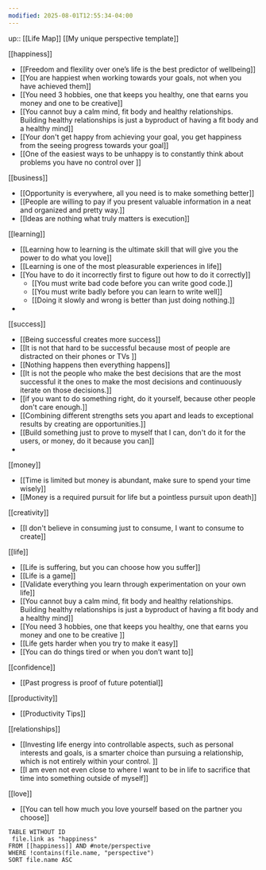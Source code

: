 ```yaml
---
modified: 2025-08-01T12:55:34-04:00
---
```

up:: [[Life Map]]
[[My unique perspective template]]


[[happiness]]
- [[Freedom and flexility over one’s life is the best predictor of wellbeing]]
- [[You are happiest when working towards your goals, not when you have achieved them]]
- [[You need 3 hobbies, one that keeps you healthy, one that earns you money and one to be creative]]
-  [[You cannot buy a calm mind, fit body and healthy relationships. Building healthy relationships is just a byproduct of having a fit body and a healthy mind]]
- [[Your don't get happy from achieving your goal, you get happiness from the seeing progress towards your goal]]
- [[One of the easiest ways to be unhappy is to constantly think about problems you have no control over ]]

[[business]]
- [[Opportunity is everywhere,  all you need is to make something better]]
- [[People are willing to pay if you present valuable information in a neat and organized and pretty way.]]
- [[Ideas are nothing what truly matters is execution]]


[[learning]]
- [[Learning how to learning is the ultimate skill that will give you the power to do what you love]]
- [[Learning is one of the most pleasurable experiences in life]]
- [[You have to do it incorrectly first to figure out how to do it correctly]]
	- [[You must write bad code before you can write good code.]]
	- [[You must write badly before you can learn to write well]]
	- [[Doing it slowly and wrong is better than just doing nothing.]]
- 

[[success]]
- [[Being successful creates more success]]
- [[It is not that hard to be successful because most of people are distracted on their phones or TVs ]]
- [[Nothing happens then everything happens]]
- [[It is not the people who make the best decisions that are the most successful it the ones to make the most decisions and continuously iterate on those decisions.]]
- [[if you want to do something right, do it yourself, because other people don't care enough.]]
- [[Combining different strengths sets you apart and leads to exceptional results by creating are opportunities.]]
- [[Build something just to prove to myself that I can, don't do it for the users, or money, do it because you can]]
- 

[[money]]
- [[Time is limited but money is abundant, make sure to spend your time wisely]]
- [[Money is a required pursuit for life but a pointless pursuit upon death]]

[[creativity]]
- [[I don't believe in consuming just to consume, I want to consume to create]]

[[life]]
- [[Life is suffering, but you can choose how you suffer]]
- [[Life is a game]]
- [[Validate everything you learn through experimentation on your own life]]
- [[You cannot buy a calm mind, fit body and healthy relationships. Building healthy relationships is just a byproduct of having a fit body and a healthy mind]]
- [[You need 3 hobbies, one that keeps you healthy, one that earns you money and one to be creative ]]
- [[Life gets harder when you try to make it easy]]
- [[You can do things tired or when you don’t want to]]

[[confidence]]
- [[Past progress is proof of future potential]]

[[productivity]]
- [[Productivity Tips]]

[[relationships]]
- [[Investing life energy into controllable aspects, such as personal interests and goals, is a smarter choice than pursuing a relationship, which is not entirely within your control. ]]
- [[I am even not even close to where I want to be in life to sacrifice that time into something outside of myself]]

[[love]]
- [[You can tell how much you love yourself based on the partner you choose]]

```dataview
TABLE WITHOUT ID
 file.link as "happiness"
FROM [[happiness]] AND #note/perspective
WHERE !contains(file.name, "perspective")
SORT file.name ASC
```